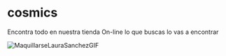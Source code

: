 

<h1> cosmics</h1>

Encontra todo en nuestra tienda On-line lo que buscas lo vas a encontrar 


![MaquillarseLauraSanchezGIF](https://github.com/CodeSystem2022/Los_Pitufos_E-commerce_final/assets/92487756/84ca8ab7-a724-4b51-9c68-bf5229d1d0df)
